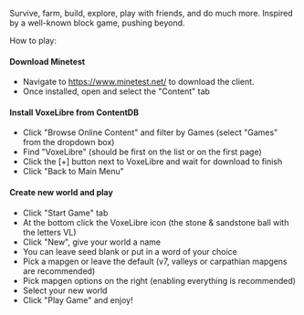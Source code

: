Survive, farm, build, explore, play with friends, and do much more. Inspired by a well-known block game, pushing beyond.

How to play:

#### Download Minetest
- Navigate to https://www.minetest.net/ to download the client.
- Once installed, open and select the "Content" tab

#### Install VoxeLibre from ContentDB
- Click "Browse Online Content" and filter by Games (select "Games" from the dropdown box)
- Find "VoxeLibre" (should be first on the list or on the first page)
- Click the [+] button next to VoxeLibre and wait for download to finish
- Click "Back to Main Menu"

#### Create new world and play
- Click "Start Game" tab
- At the bottom click the VoxeLibre icon (the stone & sandstone ball with the letters VL)
- Click "New", give your world a name
- You can leave seed blank or put in a word of your choice
- Pick a mapgen or leave the default (v7, valleys or carpathian mapgens are recommended)
- Pick mapgen options on the right (enabling everything is recommended)
- Select your new world
- Click "Play Game" and enjoy!

